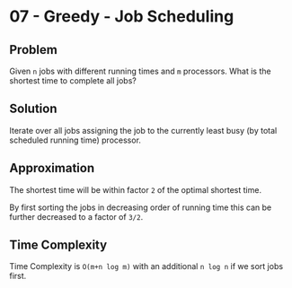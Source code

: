 # 07 - Greedy - Job Scheduling

## Problem
Given `n` jobs with different running times and `m` processors.
What is the shortest time to complete all jobs?

## Solution
Iterate over all jobs assigning the job to the currently least busy (by total scheduled running time) processor.

## Approximation
The shortest time will be within factor `2` of the optimal shortest time.

By first sorting the jobs in decreasing order of running time this can be further decreased to a factor of `3/2`.

## Time Complexity
Time Complexity is `O(m+n log m)` with an additional `n log n` if we sort jobs first.
